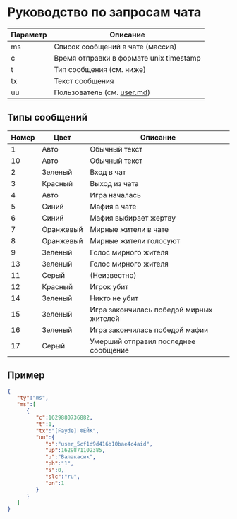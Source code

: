 # Руководство по запросам чата

Параметр|Описание
-|-
ms|Список сообщений в чате (массив)
c|Время отправки в формате unix timestamp
t|Тип сообщения (см. ниже)
tx|Текст сообщения
uu|Пользователь (см. [user.md](/docs/user.md))

## Типы сообщений

Номер|Цвет|Описание
-|-|-
1|Авто|Обычный текст
10|Авто|Обычный текст
2|Зеленый|Вход в чат
3|Красный|Выход из чата
4|Авто|Игра началась
5|Синий|Мафия в чате
6|Синий|Мафия выбирает жертву
7|Оранжевый|Мирные жители в чате
8|Оранжевый|Мирные жители голосуют
9|Зеленый|Голос мирного жителя
13|Зеленый|Голос мирного жителя
11|Серый|(Неизвестно)
12|Красный|Игрок убит
14|Зеленый|Никто не убит
15|Зеленый|Игра закончилась победой мирных жителей
16|Зеленый|Игра закончилась победой мафии
17|Серый|Умерший отправил последнее сообщение

## Пример

```json
{
   "ty":"ms",
   "ms":[
      {
         "c":1629880736882,
         "t":1,
         "tx":"[Fayde] ФЕЙК",
         "uu":{
            "o":"user_5cf1d9d416b10bae4c4aid",
            "up":1629871102385,
            "u":"Валакасик",
            "ph":"1",
            "s":0,
            "slc":"ru",
            "on":1
         }
      }
   ]
}
```